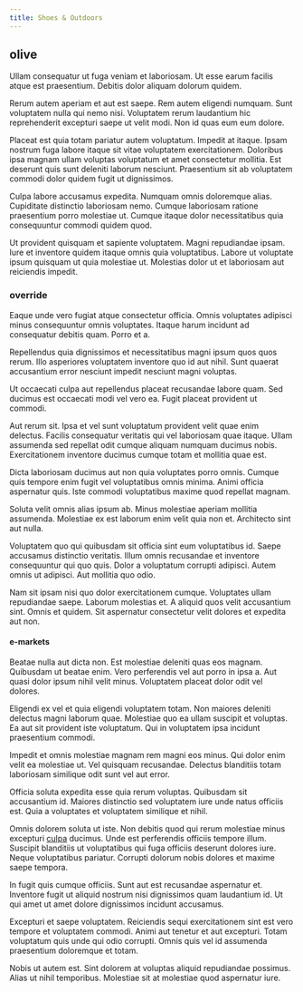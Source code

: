 ```yaml
---
title: Shoes & Outdoors
---
```


## olive

Ullam consequatur ut fuga veniam et laboriosam. Ut esse earum facilis atque est praesentium. Debitis dolor aliquam dolorum quidem.

Rerum autem aperiam et aut est saepe. Rem autem eligendi numquam. Sunt voluptatem nulla qui nemo nisi. Voluptatem rerum laudantium hic reprehenderit excepturi saepe ut velit modi. Non id quas eum eum dolore.

Placeat est quia totam pariatur autem voluptatum. Impedit at itaque. Ipsam nostrum fuga labore itaque sit vitae voluptatem exercitationem. Doloribus ipsa magnam ullam voluptas voluptatum et amet consectetur mollitia. Est deserunt quis sunt deleniti laborum nesciunt. Praesentium sit ab voluptatem commodi dolor quidem fugit ut dignissimos.

Culpa labore accusamus expedita. Numquam omnis doloremque alias. Cupiditate distinctio laboriosam nemo. Cumque laboriosam ratione praesentium porro molestiae ut. Cumque itaque dolor necessitatibus quia consequuntur commodi quidem quod.

Ut provident quisquam et sapiente voluptatem. Magni repudiandae ipsam. Iure et inventore quidem itaque omnis quia voluptatibus. Labore ut voluptate ipsum quisquam ut quia molestiae ut. Molestias dolor ut et laboriosam aut reiciendis impedit.

### override

Eaque unde vero fugiat atque consectetur officia. Omnis voluptates adipisci minus consequuntur omnis voluptates. Itaque harum incidunt ad consequatur debitis quam. Porro et a.

Repellendus quia dignissimos et necessitatibus magni ipsum quos quos rerum. Illo asperiores voluptatem inventore quo id aut nihil. Sunt quaerat accusantium error nesciunt impedit nesciunt magni voluptas.

Ut occaecati culpa aut repellendus placeat recusandae labore quam. Sed ducimus est occaecati modi vel vero ea. Fugit placeat provident ut commodi.

Aut rerum sit. Ipsa et vel sunt voluptatum provident velit quae enim delectus. Facilis consequatur veritatis qui vel laboriosam quae itaque. Ullam assumenda sed repellat odit cumque aliquam numquam ducimus nobis. Exercitationem inventore ducimus cumque totam et mollitia quae est.

Dicta laboriosam ducimus aut non quia voluptates porro omnis. Cumque quis tempore enim fugit vel voluptatibus omnis minima. Animi officia aspernatur quis. Iste commodi voluptatibus maxime quod repellat magnam.

Soluta velit omnis alias ipsum ab. Minus molestiae aperiam mollitia assumenda. Molestiae ex est laborum enim velit quia non et. Architecto sint aut nulla.

Voluptatem quo qui quibusdam sit officia sint eum voluptatibus id. Saepe accusamus distinctio veritatis. Illum omnis recusandae et inventore consequuntur qui quo quis. Dolor a voluptatum corrupti adipisci. Autem omnis ut adipisci. Aut mollitia quo odio.

Nam sit ipsam nisi quo dolor exercitationem cumque. Voluptates ullam repudiandae saepe. Laborum molestias et. A aliquid quos velit accusantium sint. Omnis et quidem. Sit aspernatur consectetur velit dolores et expedita aut non.

#### e-markets

Beatae nulla aut dicta non. Est molestiae deleniti quas eos magnam. Quibusdam ut beatae enim. Vero perferendis vel aut porro in ipsa a. Aut quasi dolor ipsum nihil velit minus. Voluptatem placeat dolor odit vel dolores.

Eligendi ex vel et quia eligendi voluptatem totam. Non maiores deleniti delectus magni laborum quae. Molestiae quo ea ullam suscipit et voluptas. Ea aut sit provident iste voluptatum. Qui in voluptatem ipsa incidunt praesentium commodi.

Impedit et omnis molestiae magnam rem magni eos minus. Qui dolor enim velit ea molestiae ut. Vel quisquam recusandae. Delectus blanditiis totam laboriosam similique odit sunt vel aut error.

Officia soluta expedita esse quia rerum voluptas. Quibusdam sit accusantium id. Maiores distinctio sed voluptatem iure unde natus officiis est. Quia a voluptates et voluptatem similique et nihil.

Omnis dolorem soluta ut iste. Non debitis quod qui rerum molestiae minus excepturi [culpa](/facere/temporibus/possimus/protocol.md) ducimus. Unde est perferendis officiis tempore illum. Suscipit blanditiis ut voluptatibus qui fuga officiis deserunt dolores iure. Neque voluptatibus pariatur. Corrupti dolorum nobis dolores et maxime saepe tempora.

In fugit quis cumque officiis. Sunt aut est recusandae aspernatur et. Inventore fugit ut aliquid nostrum nisi dignissimos quam laudantium id. Ut qui amet ut amet dolore dignissimos incidunt accusamus.

Excepturi et saepe voluptatem. Reiciendis sequi exercitationem sint est vero tempore et voluptatem commodi. Animi aut tenetur et aut excepturi. Totam voluptatum quis unde qui odio corrupti. Omnis quis vel id assumenda praesentium doloremque et totam.

Nobis ut autem est. Sint dolorem at voluptas aliquid repudiandae possimus. Alias ut nihil temporibus. Molestiae sit at molestiae quod aspernatur iure.
